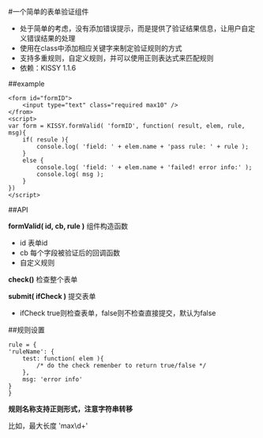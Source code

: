 ﻿#一个简单的表单验证组件

- 处于简单的考虑，没有添加错误提示，而是提供了验证结果信息，让用户自定义错误结果的处理
- 使用在class中添加相应关键字来制定验证规则的方式
- 支持多重规则，自定义规则，并可以使用正则表达式来匹配规则
- 依赖：KISSY 1.1.6

##example

    <form id="formID">
        <input type="text" class="required max10" />
    </from>
    <script>
    var form = KISSY.formValid( 'formID', function( result, elem, rule, msg){
        if( resule ){
            console.log( 'field: ' + elem.name + 'pass rule: ' + rule );
        }
        else {
            console.log( 'field: ' + elem.name + 'failed! error info:' );
            console.log( msg );
        }
    })
    </script>

##API

**formValid( id, cb, rule )** 组件构造函数

  - id 表单id
  - cb 每个字段被验证后的回调函数
  - 自定义规则

**check()** 检查整个表单

**submit( ifCheck )** 提交表单

  - ifCheck true则检查表单，false则不检查直接提交，默认为false

##规则设置

    rule = {
	'ruleName': {
		test: function( elem ){
			/* do the check remenber to return true/false */
		},
		msg: 'error info'
	}
    }

**规则名称支持正则形式，注意字符串转移**

比如，最大长度  'max\\d+'